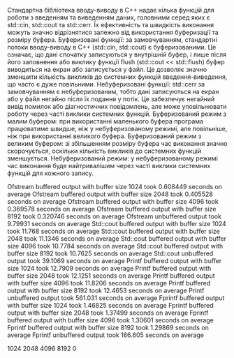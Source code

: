 Стандартна бібліотека вводу-виводу в C++ надає кілька функцій для роботи з введенням та виведенням даних, головними серед яких є std::cin, std::cout та std::cerr. Їх ефективність та швидкість виконання можуть значно відрізнятися залежно від використання буферизації та розміру буфера.
Буферизовані функції: за замовчуванням, стандартні потоки вводу-виводу в C++ (std::cin, std::cout) є буферизованими. Це означає, що дані спочатку записуються у внутрішній буфер, і лише після його заповнення або виклику функції flush (std::cout << std::flush) буфер виводиться на екран або записується у файл. Це дозволяє значно зменшити кількість викликів до системних функцій введення-виведення, що часто є дуже повільними.
Небуферизовані функції: std::cerr за замовчуванням є небуферизованим, тобто дані записуються на екран або у файл негайно після їх подання у потік. Це забезпечує негайний вивід помилок або діагностичних повідомлень, але може уповільнювати роботу через часті виклики системних функцій.
Буферизований режим з малим буфером: при використанні маленького буфера програма працюватиме швидше, ніж у небуферизованому режимі, але повільніше, ніж при використанні великого буфера.
Буферизований режим з великим буфером: зі збільшенням розміру буфера час виконання значно скорочується, оскільки кількість викликів до системних функцій зменшується.
Небуферизований режим: у небуферизованому режимі час виконання буде найтривалішим через часті виклики системних функцій для кожного запису.


Ofstream buffered output with buffer size 1024 took 0.608449 seconds on average
Ofstream buffered output with buffer size 2048 took 0.405528 seconds on average
Ofstream buffered output with buffer size 4096 took 0.369578 seconds on average
Ofstream buffered output with buffer size 8192 took 0.320746 seconds on average
Ofstream unbuffered output took 9.79931 seconds on average
Std::cout buffered output with buffer size 1024 took 11.768 seconds on average
Std::cout buffered output with buffer size 2048 took 11.1346 seconds on average
Std::cout buffered output with buffer size 4096 took 10.7784 seconds on average
Std::cout buffered output with buffer size 8192 took 10.7625 seconds on average
Std::cout unbuffered output took 39.1069 seconds on average
Printf buffered output with buffer size 1024 took 12.7909 seconds on average
Printf buffered output with buffer size 2048 took 12.1251 seconds on average
Printf buffered output with buffer size 4096 took 11.8206 seconds on average
Printf buffered output with buffer size 8192 took 12.4653 seconds on average
Printf unbuffered output took 561.031 seconds on average
Fprintf buffered output with buffer size 1024 took 1.46825 seconds on average
Fprintf buffered output with buffer size 2048 took 1.37499 seconds on average
Fprintf buffered output with buffer size 4096 took 1.30601 seconds on average
Fprintf buffered output with buffer size 8192 took 1.29869 seconds on average
Fprintf unbuffered output took 166.605 seconds on average



1024
2048
4096
8192
0

